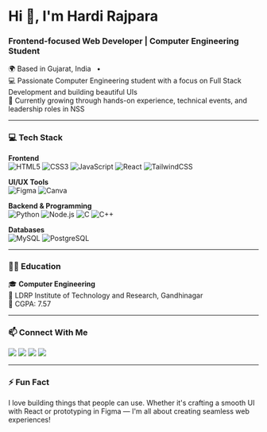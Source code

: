 <h1>Hi 👋, I'm Hardi Rajpara</h1>
<h3>Frontend-focused Web Developer | Computer Engineering Student</h3>

<p>
  🌍 Based in Gujarat, India &nbsp; • &nbsp; <br>
  💻 Passionate Computer Engineering student with a focus on Full Stack Development and building beautiful UIs <br>
  🚀 Currently growing through hands-on experience, technical events, and leadership roles in NSS
</p>

---

### 💻 Tech Stack

**Frontend**  
![HTML5](https://img.shields.io/badge/-HTML5-E34F26?style=flat&logo=html5&logoColor=white)
![CSS3](https://img.shields.io/badge/-CSS3-1572B6?style=flat&logo=css3&logoColor=white)
![JavaScript](https://img.shields.io/badge/-JavaScript-F7DF1E?style=flat&logo=javascript&logoColor=black)
![React](https://img.shields.io/badge/-React-61DAFB?style=flat&logo=react&logoColor=black)
![TailwindCSS](https://img.shields.io/badge/-Tailwind%20CSS-38B2AC?style=flat&logo=tailwind-css&logoColor=white)

**UI/UX Tools**  
![Figma](https://img.shields.io/badge/-Figma-F24E1E?style=flat&logo=figma&logoColor=white)
![Canva](https://img.shields.io/badge/-Canva-00C4CC?style=flat&logo=canva&logoColor=white)

**Backend & Programming**  
![Python](https://img.shields.io/badge/-Python-3776AB?style=flat&logo=python&logoColor=white)
![Node.js](https://img.shields.io/badge/-Node.js-339933?style=flat&logo=node.js&logoColor=white)
![C](https://img.shields.io/badge/-C-00599C?style=flat&logo=c&logoColor=white)
![C++](https://img.shields.io/badge/-C++-00599C?style=flat&logo=c%2B%2B&logoColor=white)

**Databases**  
![MySQL](https://img.shields.io/badge/-MySQL-4479A1?style=flat&logo=mysql&logoColor=white)
![PostgreSQL](https://img.shields.io/badge/-PostgreSQL-336791?style=flat&logo=postgresql&logoColor=white)

---

### 👨‍🎓 Education

🎓 **Computer Engineering**  
📍 LDRP Institute of Technology and Research, Gandhinagar  
📅 CGPA: 7.57

---




### 📫 Connect With Me

<p align="left">
  <a href="mailto:hardirajpara22@gmail.com"><img src="https://img.shields.io/badge/Email-D14836?style=for-the-badge&logo=gmail&logoColor=white" /></a>
  <a href="https://www.linkedin.com/in/hardi-rajpara/" target="_blank"><img src="https://img.shields.io/badge/LinkedIn-0A66C2?style=for-the-badge&logo=linkedin&logoColor=white" /></a>
  <a href="https://x.com/HardiRajpara?t=I92cgjfF1lCVTPYIH7lnQg&s=08/" target="_blank"><img src="https://img.shields.io/badge/Twitter-1DA1F2?style=for-the-badge&logo=twitter&logoColor=white" /></a>
  <a href="https://www.instagram.com/hd_rajpara_014?igsh=bTlxbjFtNTN0NHNr/" target="_blank"><img src="https://img.shields.io/badge/Instagram-E4405F?style=for-the-badge&logo=instagram&logoColor=white" /></a>
</p>

---

### ⚡ Fun Fact

I love building things that people can use. Whether it's crafting a smooth UI with React or prototyping in Figma — I'm all about creating seamless web experiences!
